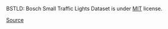 BSTLD: Bosch Small Traffic Lights Dataset is under [MIT](https://spdx.org/licenses/MIT.html) license.

[Source](https://github.com/bosch-ros-pkg/bstld/blob/master/LICENSE)